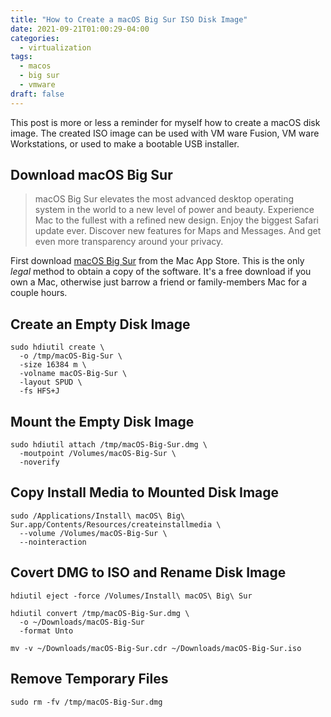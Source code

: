 ```yaml
---
title: "How to Create a macOS Big Sur ISO Disk Image"
date: 2021-09-21T01:00:29-04:00
categories:
  - virtualization
tags:
  - macos
  - big sur
  - vmware
draft: false
---
```


This post is more or less a reminder for myself how to create a macOS disk image. The created ISO image can be used with VM ware Fusion, VM ware Workstations, or used to make a bootable USB installer.

## Download macOS Big Sur

> macOS Big Sur elevates the most advanced desktop operating system in the world to a new level of power and beauty. Experience Mac to the fullest with a refined new design. Enjoy the biggest Safari update ever. Discover new features for Maps and Messages. And get even more transparency around your privacy.

First download [macOS Big Sur](https://apps.apple.com/us/app/macos-big-sur/id1526878132) from the Mac App Store. This is the only _legal_ method to obtain a copy of the software. It's a free download if you own a Mac, otherwise just barrow a friend or family-members Mac for a couple hours.

## Create an Empty Disk Image

```shell
sudo hdiutil create \
  -o /tmp/macOS-Big-Sur \
  -size 16384 m \
  -volname macOS-Big-Sur \
  -layout SPUD \
  -fs HFS+J
```

## Mount the Empty Disk Image

```shell
sudo hdiutil attach /tmp/macOS-Big-Sur.dmg \
  -moutpoint /Volumes/macOS-Big-Sur \
  -noverify
```

## Copy Install Media to Mounted Disk Image

```shell
sudo /Applications/Install\ macOS\ Big\ Sur.app/Contents/Resources/createinstallmedia \
  --volume /Volumes/macOS-Big-Sur \
  --nointeraction
```

## Covert DMG to ISO and Rename Disk Image

```shell
hdiutil eject -force /Volumes/Install\ macOS\ Big\ Sur
```

```shell
hdiutil convert /tmp/macOS-Big-Sur.dmg \
  -o ~/Downloads/macOS-Big-Sur
  -format Unto
```

```shell
mv -v ~/Downloads/macOS-Big-Sur.cdr ~/Downloads/macOS-Big-Sur.iso
```

## Remove Temporary Files

```shell
sudo rm -fv /tmp/macOS-Big-Sur.dmg
```
